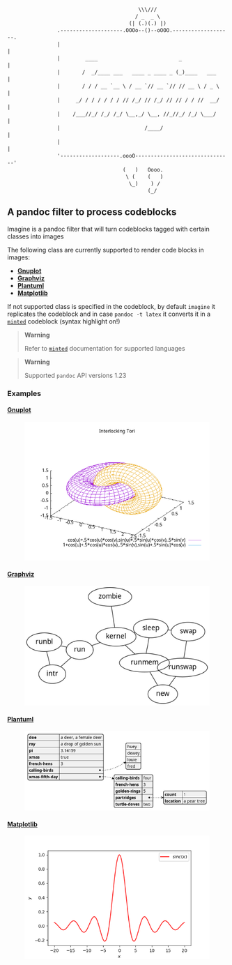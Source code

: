 ``` imagine
                                          \\\///
                                         / _  _ \
                                       (| (.)(.) |)
                .--------------------.OOOo--()--oOOO.-------------------.
                |                                                       |
                |        ____                          _                |
                |       /  _/____ ___   ____ _ ____ _ (_)____   ___     |
                |       / / / __ `__ \ / __ `// __ `// // __ \ / _ \    |
                |     _/ / / / / / / // /_/ // /_/ // // / / //  __/    |
                |    /___//_/ /_/ /_/ \__,_/ \__, //_//_/ /_/ \___/     |
                |                           /____/                      |
                |                                                       |
                '-------------------.oooO-------------------------------'
                                     (   )   Oooo.
                                      \ (    (   )
                                       \_)    ) /
                                             (_/
```

## A pandoc filter to process codeblocks

Imagine is a pandoc filter that will turn codeblocks tagged with certain
classes into images

The following class are currently supported to render code blocks in
images:

- [**Gnuplot**](#gnuplot)
- [**Graphviz**](#graphviz)
- [**Plantuml**](#plantuml)
- [**Matplotlib**](#matplotlib)

If not supported class is specified in the codeblock, by default
`imagine` it replicates the codeblock and in case `pandoc -t latex` it
converts it in a
[`minted`](https://www.overleaf.com/learn/latex/Code_Highlighting_with_minted)
codeblock (syntax highlight on!)

> **Warning**
>
> Refer to [`minted`](https://ctan.org/pkg/minted) documentation for
> supported languages

> **Warning**
>
> Supported `pandoc` API versions 1.23

### Examples

#### [Gnuplot](http://www.gnuplot.info)

<figure>
<img src="pd-images/bbc8295fb9663119c882a7cae7358f2b1f863d61.png" />
</figure>

#### [Graphviz](https://graphviz.org/)

<figure>
<img src="pd-images/930b097432ed038af41e415da8d22b02e0e4083b.png" />
</figure>

#### [Plantuml](https://plantuml.com/)

<figure>
<img src="pd-images/efbf3d7478a6c494bedbbebe16f56f972d775373.png" />
</figure>

#### [Matplotlib](https://matplotlib.org/)

<figure>
<img src="pd-images/d3edd7513770418f05b32336802f65db82e91485.png" />
</figure>
